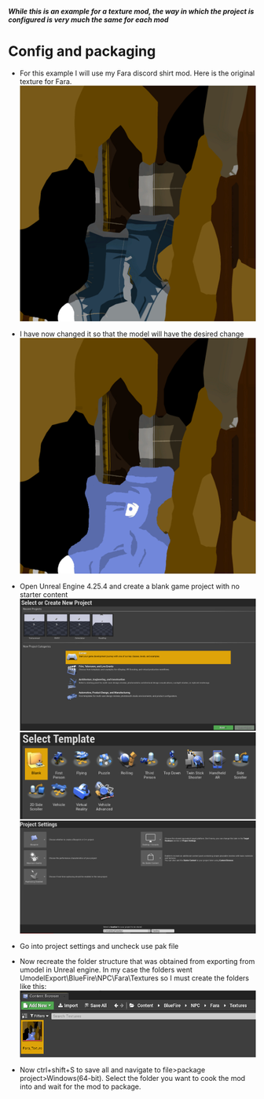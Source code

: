 ***While this is an example for a texture mod, the way in which the project is configured is very much the same for each mod***

# Config and packaging

- For this example I will use my Fara discord shirt mod. Here is the original texture for Fara.
![](Images/FaraTexture.png)

- I have now changed it so that the model will have the desired change
![](Images/Fara_Texture.png)

- Open Unreal Engine 4.25.4 and create a blank game project with no starter content
![](Images/UE.PNG) ![](Images/UE2.PNG) ![](Images/UE3.PNG)

- Go into project settings and uncheck use pak file

- Now recreate the folder structure that was obtained from exporting from umodel in Unreal engine. In my case the folders went UmodelExport\BlueFire\NPC\Fara\Textures so I must create the folders like this:
![](Images/UE4.PNG)
- Now ctrl+shift+S to save all and navigate to file>package project>Windows(64-bit). Select the folder you want to cook the mod into and wait for the mod to package.
